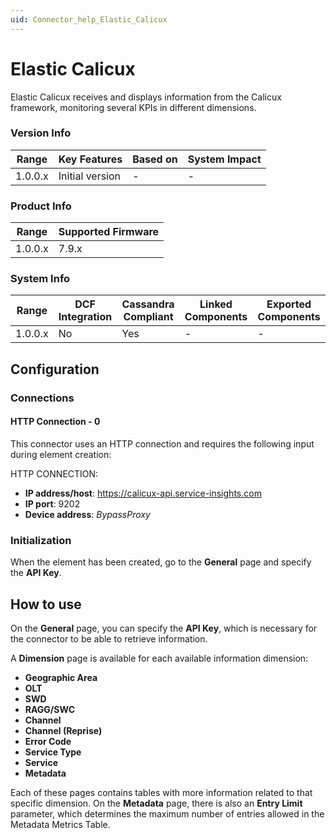 ```yaml
---
uid: Connector_help_Elastic_Calicux
---
```


# Elastic Calicux

Elastic Calicux receives and displays information from the Calicux framework, monitoring several KPIs in different dimensions.

### Version Info

| Range     | Key Features     | Based on     | System Impact     |
|-----------|------------------|--------------|-------------------|
| 1.0.0.x   | Initial version  | -            | -                 |

### Product Info

| Range     | Supported Firmware     |
|-----------|------------------------|
| 1.0.0.x   | 7.9.x                  |

### System Info

| Range     | DCF Integration     | Cassandra Compliant     | Linked Components     | Exported Components     |
|-----------|---------------------|-------------------------|-----------------------|-------------------------|
| 1.0.0.x   | No                  | Yes                     | -                     | -                       |

## Configuration

### Connections

#### HTTP Connection - 0

This connector uses an HTTP connection and requires the following input during element creation:

HTTP CONNECTION:

- **IP address/host**: https://calicux-api.service-insights.com
- **IP port**: 9202
- **Device address**: *BypassProxy*

### Initialization

When the element has been created, go to the **General** page and specify the **API Key**.

## How to use

On the **General** page, you can specify the **API Key**, which is necessary for the connector to be able to retrieve information.

A **Dimension** page is available for each available information dimension:

- **Geographic Area**
- **OLT**
- **SWD**
- **RAGG/SWC**
- **Channel**
- **Channel (Reprise)**
- **Error Code**
- **Service Type**
- **Service**
- **Metadata**

Each of these pages contains tables with more information related to that specific dimension. On the **Metadata** page, there is also an **Entry Limit** parameter, which determines the maximum number of entries allowed in the Metadata Metrics Table.

